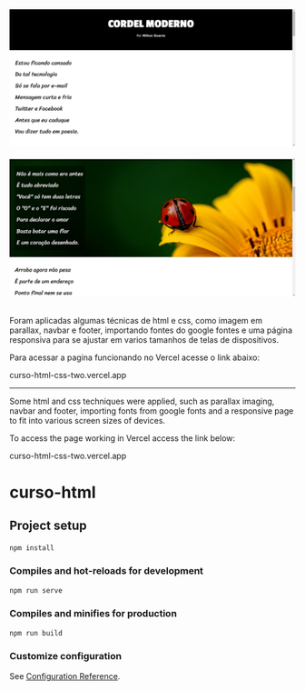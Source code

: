 <div align="center">
<img src="https://github.com/henriquesouzo/curso-html/blob/gh-pages/src/publico/imagens/topo.jpg" />
</div> <br>

<div align="center">
<img src="https://github.com/henriquesouzo/curso-html/blob/gh-pages/src/publico/imagens/meio.jpg" />
</div> <br>

Foram aplicadas algumas técnicas de html e css, como imagem em parallax, navbar e footer, importando fontes do google fontes e uma página responsiva para se ajustar em varios tamanhos de telas de dispositivos.

Para acessar a pagina funcionando no Vercel acesse o link abaixo:

curso-html-css-two.vercel.app

------------------------------------------------------------------------------------------------------------------------------------------------------------

Some html and css techniques were applied, such as parallax imaging, navbar and footer, importing fonts from google fonts and a responsive page to fit into various screen sizes of devices.

To access the page working in Vercel access the link below:

curso-html-css-two.vercel.app

# curso-html

## Project setup
```
npm install
```

### Compiles and hot-reloads for development
```
npm run serve
```

### Compiles and minifies for production
```
npm run build
```

### Customize configuration
See [Configuration Reference](https://cli.vuejs.org/config/).
